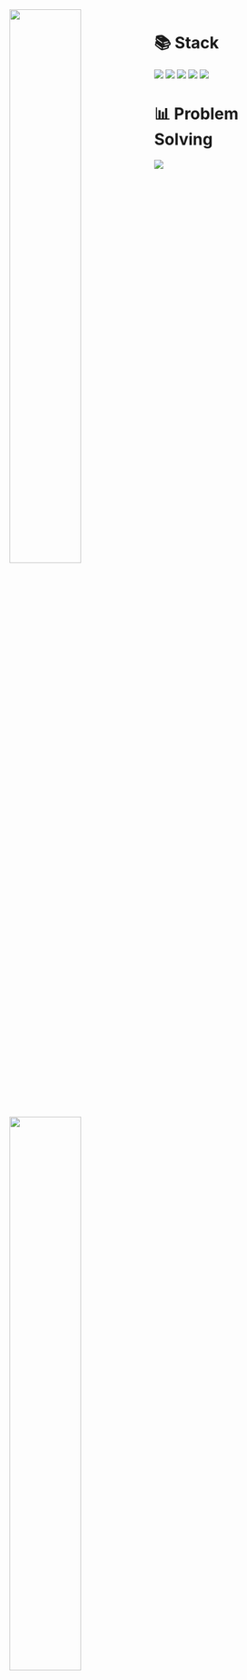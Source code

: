 <div>
  <img align="left" width="50%" src="https://github-readme-stats-greenscreen410.vercel.app/api?username=GreenScreen410&show_icons=true">
  <img align="left" width="50%" src="https://github-readme-stats-greenscreen410.vercel.app/api/wakatime?username=GreenScreen410&layout=compact">
</div>

<div>
  <h1>📚 Stack</h1>
  <img src="https://img.shields.io/badge/c++-%2300599C.svg?style=for-the-badge&logo=c%2B%2B&logoColor=white">
  <img src="https://img.shields.io/badge/python-3670A0?style=for-the-badge&logo=python&logoColor=ffdd54">
  <img src="https://img.shields.io/badge/typescript-%23007ACC.svg?style=for-the-badge&logo=typescript&logoColor=white">
  <img src="https://img.shields.io/badge/Next-black?style=for-the-badge&logo=next.js&logoColor=white">
  <img src="https://img.shields.io/badge/TensorFlow-%23FF6F00.svg?style=for-the-badge&logo=TensorFlow&logoColor=white">

  <h1>📊 Problem Solving</h1>
  <a href="https://solved.ac/pauljjang410" target="_blank"><img src="http://mazassumnida.wtf/api/v2/generate_badge?boj=pauljjang410"></a>
</div>
